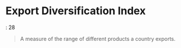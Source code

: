 # Export Diversification Index

: 28

> A measure of the range of different products a country exports.
>